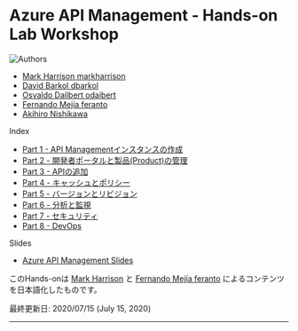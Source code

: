 # Azure API Management - Hands-on Lab Workshop

<img style="float: left;" src="Images/APIM.png">

Authors
- [Mark Harrison markharrison](http://github.com/markharrison)
- [David Barkol dbarkol](https://github.com/dbarkol)
- [Osvaldo Dailbert odaibert](https://github.com/odaibert)
- [Fernando Mejía feranto](https://github.com/feranto)
- [Akihiro Nishikawa](https://github.com/anishi1222)

Index
- [Part 1 - API Managementインスタンスの作成](apimanagement-1.md)
- [Part 2 - 開発者ポータルと製品(Product)の管理](apimanagement-2.md)
- [Part 3 - APIの追加](apimanagement-3.md)
- [Part 4 - キャッシュとポリシー](apimanagement-4.md)
- [Part 5 - バージョンとリビジョン](apimanagement-5.md)
- [Part 6 - 分析と監視](apimanagement-6.md)
- [Part 7 - セキュリティ](apimanagement-7.md)
- [Part 8 - DevOps](apimanagement-8.md)

Slides
- [Azure API Management Slides](/slides/APIM.pptx)

このHands-onは [Mark Harrison](https://github.com/markharrison/Lab_APIM) と [Fernando Mejía feranto](https://github.com/feranto/Lab_APIM) によるコンテンツを日本語化したものです。

最終更新日: 2020/07/15 (July 15, 2020)

---
